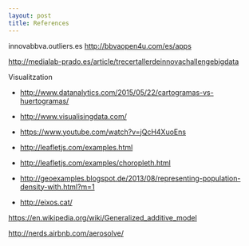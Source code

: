 ```yaml
---
layout: post
title: References
---
```


innovabbva.outliers.es
http://bbvaopen4u.com/es/apps

http://medialab-prado.es/article/trecertallerdeinnovachallengebigdata

Visualitzation

 - http://www.datanalytics.com/2015/05/22/cartogramas-vs-huertogramas/

 - http://www.visualisingdata.com/

 - https://www.youtube.com/watch?v=jQcH4XuoEns
 - http://leafletjs.com/examples.html
 - http://leafletjs.com/examples/choropleth.html

 - http://geoexamples.blogspot.de/2013/08/representing-population-density-with.html?m=1⁠⁠⁠⁠

 - http://eixos.cat/


https://en.wikipedia.org/wiki/Generalized_additive_model

http://nerds.airbnb.com/aerosolve/


